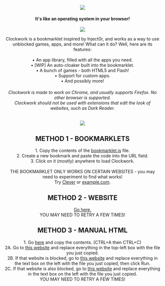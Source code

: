 <p align="center">
  <img src="https://icon-library.com/images/lite-icon/lite-icon-13.jpg" align="center">
</p>

<h4 align="center">
  It's like an operating system in your browser!<br>
</h4>

<!-- ABOUT SECTION -->
<p align="center">
  <img src="https://user-images.githubusercontent.com/91223726/216793656-17079e7b-f69b-48ae-929d-97ad2206fd6d.png" align="center">
</p>

<p align="center">
  Clockwork is a bookmarklet inspired by Inject0r, and works as a way to use unblocked games, apps, and more!
  What can it do? Well, here are its features:<br><br>
  • An app library, filled with all the apps you need.<br>
  • [WIP] An auto-cloaker built into the bookmarklet.<br>
  • A bunch of games - both HTML5 and Flash!<br>
  • Support for custom apps.<br>
  • And possibly more!
</p>

<h6 align="center">
  Clockwork is made to work on Chrome, and usually supports Firefox. No other browser is supported.
  <br>Clockwork should not be used with extensions that edit the look of websites, such as Dark Reader.
</h6>

<!-- ABOUT SECTION -->
<p align="center">
  <img src="https://user-images.githubusercontent.com/91223726/216842392-8707df04-bb35-4e4a-ac6f-49650ac5032e.png" align="center">
</p>

<h2 align="center">
  METHOD 1 - BOOKMARKLETS
</h2>
<p align="center">
  1. Copy the contents of the <a href="https://raw.githubusercontent.com/red-stone-network/clockwork/main/bookmarklet.js" download>bookmarklet.js</a> file.<br>
  2. Create a new bookmark and paste the code into the URL field.<br>
  3. Click on it (mostly) anywhere to load Clockwork.<br>
  <br>
  THE BOOKMARKLET ONLY WORKS ON CERTAIN WEBSITES - you may need to experiment to find what works!<br>
  Try  <a href="https://clever.com/">Clever</a> or  <a href="https://example.com">example.com</a>.
</p>

<h2 align="center">
  METHOD 2 - WEBSITE
</h2>
<p align="center">
  <a href="https://idi0t.glitch.me/clockwork">Go here.</a><br>
  YOU MAY NEED TO RETRY A FEW TIMES!
</p>

<h2 align="center">
  METHOD 3 - MANUAL HTML
</h2>
<p align="center">
  1. Go <a href="https://github.com/red-stone-network/clockwork/raw/html-site/index.html">here</a> and copy the contents. (CTRL+A then CTRL+C)<br>
  2A. Go to <a href="https://liveweave.com/">this website</a> and replace everything in the top-left box with the file you just copied.<br>
  2B. If that website is blocked, go to <a href="https://www.w3schools.com/tags/tryit.asp?filename=tryhtml_phrase_samp">this website</a>
  and replace everything in the text box on the left with the file you just copied, then click Run.<br>
  2C. If that website is also blocked, go to <a href="https://www.tutorialspoint.com/online_html_editor.php">this website</a> and replace everything in the text box on the left with the file you just copied.<br>
  YOU MAY NEED TO RETRY A FEW TIMES!
</p>
